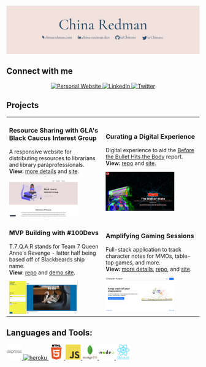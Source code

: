 <a target="_blank" href ="http://www.chinaredman.com/">
    <img src="images/cr_socials_header.png">
</a>


## Connect with me
<p align="center">
    <a target="_blank" href="http://www.chinaredman.com/">
        <img src="https://img.shields.io/badge/portfolio-view-90ee90?style=for-the-badge" alt="Personal Website" />
    </a>
    <a target="_blank" href="https://linkedin.com/in/china-redman-dev">
        <img src="https://img.shields.io/badge/linkedin-connect-0A66C2?style=for-the-badge&logo=linkedin" alt="LinkedIn"/>
    </a>
    <a target="_blank" href="https://twitter.com/xcChinaxc">
        <img src="https://img.shields.io/badge/twitter-follow-1DA1F2?style=for-the-badge&logo=twitter"  alt="Twitter" />
    </a>
<p>

## Projects
<table>
    <tr>
        <td width="50%">
            <h3>Resource Sharing with GLA's Black Caucus Interest Group</h3>
            <p> 
                A responsive website for distributing resources to librarians and library paraprofessionals. <br />
                 <strong> View: </strong> <a href="https://chinaredman.com/bcgla.html">more details</a> and <a target="_blank" href="https://blackcaucusgla.softr.io/">site</a>.
            </p>
            <a target="_blank" href="https://blackcaucusgla.softr.io/">
                <img src="images/bcgla_home.jpeg" width="75%" alt="Homepage Image. Cartoonish image of a woman reading on three large books to the left. Black Caucus Interest Group in large black font on the right."/>
            </a>
        </td>
        <td width="50%">
            <h3>Curating a Digital Experience</h3>
            <p> 
                Digital experience to aid the <a href="https://stoplapdspying.org/wp-content/uploads/2018/05/Before-the-Bullet-Hits-the-Body-May-8-2018.pdf">Before the Bullet Hits the Body</a> report.<br />
                <strong>View: </strong><a href="https://github.com/xcChinaxc/slsc-splash/tree/main">repo</a> and <a href="https://thestalkerstate.org/">site</a>.
            </p>
            <a target="_blank" href="https://thestalkerstate.org/">
                <img src="images/stalkerstate.jpg" width="75%" alt="Stalker State homepage. Robo-cop with a camera as a head looking at the Enter button."/>
            </a>
        </td>
    </tr>
    <tr>
        <td width="50%">
            <h3>MVP Building with #100Devs</h3>
            <p>
                T.7.Q.A.R stands for Team 7 Queen Anne's Revenge - latter half being based off of Blackbeards ship name. <br />
                <strong> View: </strong>  <a target="_blank" href="https://github.com/xcChinaxc/T.7.Q.A.R">repo</a> and <a target="_blank" href="https://t7qar.herokuapp.com">demo site</a>.
            </p>
            <a target="_blank" href="https://t7qar.herokuapp.com">
                <img src="images/t7qar.jpg" width="75%" alt="social media post with picute with a kitten waving hello.' "/>
            </a>
        </td> 
         <td width="50%">
            <h3>Amplifying Gaming Sessions</h3>
            <p> 
                Full-stack application to track character notes for MMOs, table-top games, and more. <br />
                <strong>View: </strong><a href="https://chinaredman.com/charkeep.html">more details</a>, <a href="https://github.com/xcChinaxc/character-keeper">repo</a>, and <a href="https://cr-character-keeper.herokuapp.com/">site</a>.
            </p>
            <a target="_blank" href="https://cr-character-keeper.herokuapp.com/">
                <img src="images/characterkeeper.jpg" width="75%" alt="Character Keeper hompage. Image of an open book with symbols coming out and the words Keep track of your characters in large bold font on the left hand side."/>
            </a>
        </td>
    </tr>
</table>

## Languages and Tools:
<p align="left">
    <a href="https://expressjs.com" target="_blank">
        <img src="https://raw.githubusercontent.com/devicons/devicon/master/icons/express/express-original-wordmark.svg" alt="express" width="40" height="40"/>
    </a> 
    <a href="https://heroku.com" target="_blank"> 
        <img src="https://www.vectorlogo.zone/logos/heroku/heroku-icon.svg" alt="heroku" width="40" height="40"/> 
    </a>
    <a href="https://www.w3.org/html/" target="_blank">
        <img src="https://raw.githubusercontent.com/devicons/devicon/master/icons/html5/html5-original-wordmark.svg" alt="html5" width="40" height="40"/>
    </a>
    <a href="https://developer.mozilla.org/en-US/docs/Web/JavaScript" target="_blank"> 
        <img src="https://raw.githubusercontent.com/devicons/devicon/master/icons/javascript/javascript-original.svg" alt="javascript" width="40" height="40"/> 
    </a> 
    <a href="https://www.mongodb.com/" target="_blank"> 
        <img src="https://raw.githubusercontent.com/devicons/devicon/master/icons/mongodb/mongodb-original-wordmark.svg" alt="mongodb" width="40" height="40"/> 
    </a> 
    <a href="https://nodejs.org" target="_blank"> 
        <img src="https://raw.githubusercontent.com/devicons/devicon/master/icons/nodejs/nodejs-original-wordmark.svg" alt="nodejs" width="40" height="40"/> 
    </a> 
    <a href="https://reactjs.org/" target="_blank"> 
        <img src="https://raw.githubusercontent.com/devicons/devicon/master/icons/react/react-original-wordmark.svg" alt="react" width="40" height="40"/> 
    </a> 
</p>


